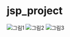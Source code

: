 # jsp_project
![그림1](https://github.com/khm1754/jsp_project/assets/94165276/70c9d108-11f6-49fa-ad10-82cb2ef4d914)
![그림2](https://github.com/khm1754/jsp_project/assets/94165276/0c7050ce-d6d0-4da2-9aeb-846a9b188a70)
![그림3](https://github.com/khm1754/jsp_project/assets/94165276/152437b1-a067-4fcb-8117-30b13d49cfe6)
